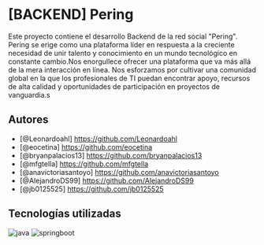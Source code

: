 
# [BACKEND] Pering

Este proyecto contiene el desarrollo Backend de la red social "Pering".
Pering se erige como una plataforma líder en respuesta a la creciente necesidad de unir talento y conocimiento en un mundo tecnológico en constante cambio.Nos enorgullece ofrecer una plataforma que va más allá de la mera interacción en línea. Nos esforzamos por cultivar una comunidad global en la que los profesionales de TI puedan encontrar apoyo, recursos de alta calidad y oportunidades de participación en proyectos de vanguardia.s

## Autores

- [@Leonardoahl] https://github.com/Leonardoahl
- [@eocetina] https://github.com/eocetina
- [@bryanpalacios13] https://github.com/bryanpalacios13
- [@mfgtella] https://github.com/mfgtella
- [@anavictoriasantoyo] https://github.com/anavictoriasantoyo
- [@AlejandroDS99] https://github.com/AlejandroDS99
- [@jb0125525] https://github.com/jb0125525


## Tecnologías utilizadas
![java](https://img.shields.io/badge/Java-ED8B00?style=for-the-badge&logo=openjdk&logoColor=white)
![springboot](https://img.shields.io/badge/Spring-6DB33F?style=for-the-badge&logo=spring&logoColor=white)
